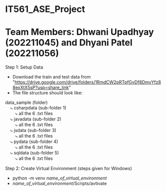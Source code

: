 # IT561_ASE_Project
# Team Members: Dhwani Upadhyay (202211045) and Dhyani Patel (202211056)

Step 1: Setup Data
- Download the train and test data from "https://drive.google.com/drive/folders/1RmdCW2pRTpfGvDf8DmvYfz88exXtX5sP?usp=share_link"
- The file structure should look like:

data_sample (folder)  
&nbsp;&nbsp;&nbsp;&nbsp;⤷ csharpdata (sub-folder 1)  
&nbsp;&nbsp;&nbsp;&nbsp;&nbsp;&nbsp;&nbsp;&nbsp;⤷ all the 6 .txt files  
&nbsp;&nbsp;&nbsp;&nbsp;⤷ javadata (sub-folder 2)  
&nbsp;&nbsp;&nbsp;&nbsp;&nbsp;&nbsp;&nbsp;&nbsp;⤷ all the 6 .txt files  
&nbsp;&nbsp;&nbsp;&nbsp;⤷ jsdata (sub-folder 3)  
&nbsp;&nbsp;&nbsp;&nbsp;&nbsp;&nbsp;&nbsp;&nbsp;⤷ all the 6 .txt files  
&nbsp;&nbsp;&nbsp;&nbsp;⤷ pydata (sub-folder 4)  
&nbsp;&nbsp;&nbsp;&nbsp;&nbsp;&nbsp;&nbsp;&nbsp;⤷ all the 6 .txt files  
&nbsp;&nbsp;&nbsp;&nbsp;⤷ sqldata (sub-folder 5)  
&nbsp;&nbsp;&nbsp;&nbsp;&nbsp;&nbsp;&nbsp;&nbsp;⤷ all the 6 .txt files  

Step 2: Create Virtual Environment (steps given for Windows)
- python -m venv *name_of_virtual_environment*
- *name_of_virtual_environment*/Scripts/avtivate